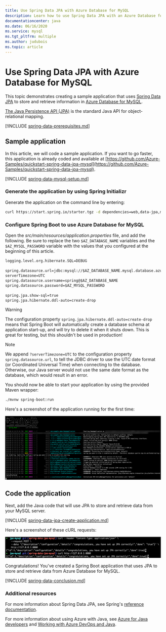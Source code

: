 ```yaml
---
title: Use Spring Data JPA with Azure Database for MySQL
description: Learn how to use Spring Data JPA with an Azure Database for MySQL database.
documentationcenter: java
ms.date: 06/16/2020
ms.service: mysql
ms.tgt_pltfrm: multiple
ms.author: judubois
ms.topic: article
---
```


# Use Spring Data JPA with Azure Database for MySQL

This topic demonstrates creating a sample application that uses [Spring Data JPA](https://spring.io/projects/spring-data-jpa) to store and retrieve information in [Azure Database for MySQL](https://docs.microsoft.com/azure/mysql/).

[The Java Persistence API (JPA)](https://en.wikipedia.org/wiki/Java_Persistence_API) is the standard Java API for object-relational mapping.

[!INCLUDE [spring-data-prerequisites.md](includes/spring-data-prerequisites.md)]

## Sample application

In this article, we will code a sample application. If you want to go faster, this application is already coded and available at [https://github.com/Azure-Samples/quickstart-spring-data-jpa-mysql](https://github.com/Azure-Samples/quickstart-spring-data-jpa-mysql).

[!INCLUDE [spring-data-mysql-setup.md](includes/spring-data-mysql-setup.md)]

### Generate the application by using Spring Initializr

Generate the application on the command line by entering:

```bash
curl https://start.spring.io/starter.tgz -d dependencies=web,data-jpa,mysql -d baseDir=azure-database-workshop -d bootVersion=2.3.1.RELEASE -d javaVersion=8 | tar -xzvf -
```

### Configure Spring Boot to use Azure Database for MySQL

Open the *src/main/resources/application.properties* file, and add the following. Be sure to replace the two `$AZ_DATABASE_NAME` variables and the `$AZ_MYSQL_PASSWORD` variable with the values that you configured at the beginning of this article.

```properties
logging.level.org.hibernate.SQL=DEBUG

spring.datasource.url=jdbc:mysql://$AZ_DATABASE_NAME.mysql.database.azure.com:3306/demo?serverTimezone=UTC
spring.datasource.username=spring@$AZ_DATABASE_NAME
spring.datasource.password=$AZ_MYSQL_PASSWORD

spring.jpa.show-sql=true
spring.jpa.hibernate.ddl-auto=create-drop
```

> [!WARNING]
> The configuration property `spring.jpa.hibernate.ddl-auto=create-drop` means that Spring Boot will automatically create a database schema at application start-up, and will try to delete it when it shuts down. This is great for testing, but this shouldn't be used in production!

> [!NOTE]
> We append `?serverTimezone=UTC` to the configuration property `spring.datasource.url`, to tell the JDBC driver to use the UTC date format (or Coordinated Universal Time) when connecting to the database. Otherwise, our Java server would not use the same date format as the database, which would result in an error.

You should now be able to start your application by using the provided Maven wrapper:

```bash
./mvnw spring-boot:run
```

Here's a screenshot of the application running for the first time:

[![The running application](media/configure-spring-data-jpa-with-azure-mysql/create-mysql-01.png)](media/configure-spring-data-jpa-with-azure-mysql/create-mysql-01.png#lightbox)

## Code the application

Next, add the Java code that will use JPA to store and retrieve data from your MySQL server.

[!INCLUDE [spring-data-jpa-create-application.md](includes/spring-data-jpa-create-application.md)]

Here's a screenshot of these cURL requests:

[![Test with cURL](media/configure-spring-data-jpa-with-azure-mysql/create-mysql-02.png)](media/configure-spring-data-jpa-with-azure-mysql/create-mysql-02.png#lightbox)

Congratulations! You've created a Spring Boot application that uses JPA to store and retrieve data from Azure Database for MySQL.

[!INCLUDE [spring-data-conclusion.md](includes/spring-data-conclusion.md)]

### Additional resources

For more information about Spring Data JPA, see Spring's [reference documentation](https://docs.spring.io/spring-data/jpa/docs/current/reference/html/#reference).

For more information about using Azure with Java, see [Azure for Java developers](/azure/developer/java/) and [Working with Azure DevOps and Java](/azure/devops/).
